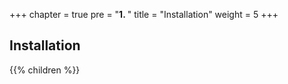 +++
chapter = true
pre = "<b>1. </b>"
title = "Installation"
weight = 5
+++

## Installation

{{% children  %}}
